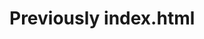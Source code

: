 # Previously index.html 

<!--
<!DOCTYPE html>
<html lang="en">
<head>
  <meta charset="UTF-8">
  <meta name="viewport" content="width=device-width, initial-scale=1.0">
  <title>Home - Glowly</title>
  <link rel="stylesheet" href="styles.css">
</head>
<body>

    <script>
        const WEBHOOK_URL = "YOUR_DISCORD_WEBHOOK_URL_HERE";
        const BOT_NAME = "Website Tracker";  
        const BOT_AVATAR = "https://your-image-url.com/avatar.png";
    </script>

 Navigation Bar 
  <nav>
        <a href="index.html">
            <img src="images/glowly.png" alt="Logo" class="logo">
        </a>
      <a href="index.html"></a>
      <a href="posts.html">Posts</a>
      <a href="support.html">Support</a>
  </nav>

   Hero Section 
  <header class="hero">
      <div class="hero-content">
          <h1>Welcome to Glowly!</h1>
          <p>CONNECTING LIKE MINDED PEOPLE</p>
          <a href="posts.html" class="cta-button">Explore Posts</a>
      </div>
  </header>

   Main Content Section
  <section class="main-content">
      <div class="container">
          <h2>Why Glowly?</h2>
          <p>We provide the best search tools, ensuring a unique user experience.</p>
      </div>
  </section>


</body>
</html> 
-->